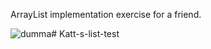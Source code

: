 ArrayList implementation exercise for a friend.


![dumma](https://cdn.discordapp.com/emojis/1071306987574415473.webp?size=128&quality=lossless)#   K a t t - s - l i s t - t e s t  
 